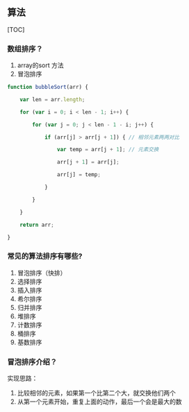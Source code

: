 ## 算法





[TOC]

### 数组排序？

1. array的sort  方法
2. 冒泡排序



```js
function bubbleSort(arr) {

​    var len = arr.length;

​    for (var i = 0; i < len - 1; i++) {

​        for (var j = 0; j < len - 1 - i; j++) {

​            if (arr[j] > arr[j + 1]) { // 相邻元素两两对比   

​                var temp = arr[j + 1]; // 元素交换   

​                arr[j + 1] = arr[j];

​                arr[j] = temp;

​            }

​        }

​    }

​    return arr;

}
```





### 常见的算法排序有哪些?

1. 冒泡排序（快排）
2. 选择排序
3. 插入排序
4. 希尔排序
5. 归并排序
6. 堆排序
7. 计数排序
8. 桶排序
9. 基数排序


### 冒泡排序介绍？
实现思路：
1. 比较相邻的元素，如果第一个比第二个大，就交换他们两个
2. 从第一个元素开始，重复上面的动作，最后一个会是最大的数

